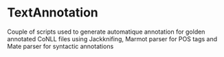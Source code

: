 # TextAnnotation
Couple of scripts used to generate automatique annotation for golden annotated CoNLL files using Jackknifing, Marmot parser for POS tags and Mate parser for syntactic annotations
